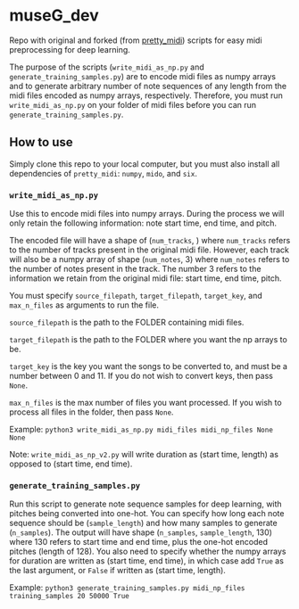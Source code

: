 # museG_dev
Repo with original and forked (from [pretty_midi](https://github.com/craffel/pretty-midi)) scripts for easy midi preprocessing for deep learning.  

The purpose of the scripts (`write_midi_as_np.py` and `generate_training_samples.py`) are to encode midi files as numpy arrays and to generate arbitrary number of note sequences of any length from the midi files encoded as numpy arrays, respectively.  Therefore, you must run `write_midi_as_np.py` on your folder of midi files before you can run `generate_training_samples.py`.

## How to use
Simply clone this repo to your local computer, but you must also install all dependencies of `pretty_midi`: `numpy`, `mido`, and `six`.

### `write_midi_as_np.py`
Use this to encode midi files into numpy arrays.  During the process we will only retain the following information: note start time, end time, and pitch.  

The encoded file will have a shape of (`num_tracks`, ) where `num_tracks` refers to the number of tracks present in the original midi file.  However, each track will also be a numpy array of shape (`num_notes`, 3) where `num_notes` refers to the number of notes present in the track.  The number 3 refers to the information we retain from the original midi file: start time, end time, pitch.

You must specify `source_filepath`, `target_filepath`, `target_key`, and `max_n_files` as arguments to run the file.  

`source_filepath` is the path to the FOLDER containing midi files.

`target_filepath` is the path to the FOLDER where you want the np arrays to be.

`target_key` is the key you want the songs to be converted to, and must be a number between 0 and 11. If you do not wish to convert keys, then pass `None`.

`max_n_files` is the max number of files you want processed.  If you wish to process all files in the folder, then pass `None`.

Example: `python3 write_midi_as_np.py midi_files midi_np_files None None`

Note: `write_midi_as_np_v2.py` will write duration as (start time, length) as opposed to (start time, end time).

### `generate_training_samples.py`
Run this script to generate note sequence samples for deep learning, with pitches being converted into one-hot.  You can specify how long each note sequence should be (`sample_length`) and how many samples to generate (`n_samples`).  The output will have shape (`n_samples`, `sample_length`, 130) where 130 refers to start time and end time, plus the one-hot encoded pitches (length of 128). You also need to specify whether the numpy arrays for duration are written as (start time, end time), in which case add `True` as the last argument, or `False` if written as (start time, length).

Example: `python3 generate_training_samples.py midi_np_files training_samples 20 50000 True`
